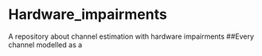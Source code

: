 # Hardware_impairments
A repository about channel estimation with hardware impairments
##Every channel modelled as a 
